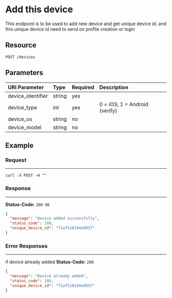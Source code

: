 # Add this device

This endpoint is to be used to add new device and get unique device id. and this unique device id need to send on profile creation or login

## Resource

```
POST /devices
```

## Parameters

URI Parameter     | Type   | Required | Description
:---------------- | :----- | :------- | :----------------------------
device_identifier | string | yes       |
device_type       | int    | yes       | 0 = iOS; 1 = Android (verify)
device_os         | string | no        |
device_model      | string | no        |

## Example

### Request

--------------------------------------------------------------------------------

```
curl -X POST -H ""
```

### Response

--------------------------------------------------------------------------------

**Status-Code:** `200 OK`

```json
{
  "message": "Device added successfully",
  "status_code": 200,
  "unique_device_id": "f1af518194ed957"
}
```

### Error Responses

--------------------------------------------------------------------------------
if device already added
**Status-Code:** `200`

```json
{
  "message": "Device already added",
  "status_code": 200,
  "unique_device_id": "f1af518194ed957"
}
```
